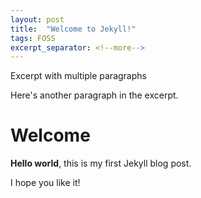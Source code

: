 ```yaml
---
layout: post
title:  "Welcome to Jekyll!"
tags: FOSS
excerpt_separator: <!--more-->
---
```


Excerpt with multiple paragraphs

Here's another paragraph in the excerpt.

<!--more-->

# Welcome

**Hello world**, this is my first Jekyll blog post.

I hope you like it!
